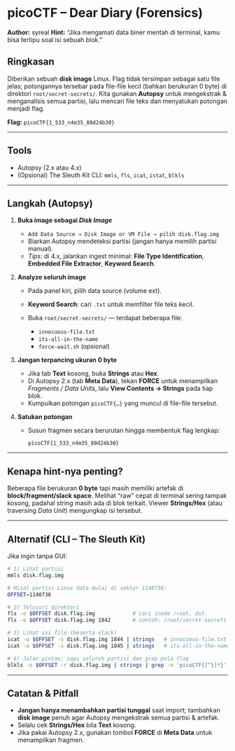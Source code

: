 # picoCTF – Dear Diary (Forensics)

**Author:** syreal
**Hint:** “Jika mengamati data biner mentah di terminal, kamu bisa tertipu soal isi sebuah blok.”

## Ringkasan

Diberikan sebuah **disk image** Linux. Flag tidak tersimpan sebagai satu file jelas; potongannya tersebar pada file-file kecil (bahkan berukuran 0 byte) di direktori `root/secret-secrets/`. Kita gunakan **Autopsy** untuk mengekstrak & menganalisis semua partisi, lalu mencari file teks dan menyatukan potongan menjadi flag.

**Flag:** `picoCTF{1_533_n4m35_80d24b30}`

---

## Tools

* Autopsy (2.x atau 4.x)
* (Opsional) The Sleuth Kit CLI: `mmls`, `fls`, `icat`, `istat`, `blkls`

---

## Langkah (Autopsy)

1. **Buka image sebagai *Disk Image***

   * `Add Data Source → Disk Image or VM File → pilih disk.flag.img`
   * Biarkan Autopsy mendeteksi partisi (jangan hanya memilih partisi manual).
   * *Tips:* di 4.x, jalankan ingest minimal: **File Type Identification**, **Embedded File Extractor**, **Keyword Search**.

2. **Analyze seluruh image**

   * Pada panel kiri, pilih data source (volume ext).
   * **Keyword Search**: cari `.txt` untuk memfilter file teks kecil.
   * Buka `root/secret-secrets/` — terdapat beberapa file:

     * `innocuous-file.txt`
     * `its-all-in-the-name`
     * `force-wait.sh` (opsional)

3. **Jangan terpancing ukuran 0 byte**

   * Jika tab **Text** kosong, buka **Strings** atau **Hex**.
   * Di Autopsy 2.x (tab **Meta Data**), tekan **FORCE** untuk menampilkan *Fragments / Data Units*, lalu **View Contents → Strings** pada tiap blok.
   * Kumpulkan potongan `picoCTF{…}` yang muncul di file-file tersebut.

4. **Satukan potongan**

   * Susun fragmen secara berurutan hingga membentuk flag lengkap:

     ```
     picoCTF{1_533_n4m35_80d24b30}
     ```

---

## Kenapa hint-nya penting?

Beberapa file berukuran **0 byte** tapi masih memiliki artefak di **block/fragment/slack space**. Melihat “raw” cepat di terminal sering tampak kosong, padahal string masih ada di blok terkait. Viewer **Strings/Hex** (atau traversing *Data Unit*) mengungkap isi tersebut.

---

## Alternatif (CLI – The Sleuth Kit)

Jika ingin tanpa GUI:

```bash
# 1) Lihat partisi
mmls disk.flag.img

# Misal partisi Linux data mulai di sektor 1140736:
OFFSET=1140736

# 2) Telusuri direktori
fls -o $OFFSET disk.flag.img            # cari inode /root, dst.
fls -o $OFFSET disk.flag.img 1842       # contoh: /root/secret-secrets

# 3) Lihat isi file (beserta slack)
icat -o $OFFSET -s disk.flag.img 1844 | strings   # innocuous-file.txt
icat -o $OFFSET -s disk.flag.img 1845 | strings   # its-all-in-the-name

# 4) Jalan pintas: sapu seluruh partisi dan grep pola flag
blkls -o $OFFSET -r disk.flag.img | strings | grep -o 'picoCTF{[^}]*}' | sort -u
```

---

## Catatan & Pitfall

* **Jangan hanya menambahkan partisi tunggal** saat import; tambahkan **disk image** penuh agar Autopsy mengekstrak semua partisi & artefak.
* Selalu cek **Strings/Hex** bila **Text** kosong.
* Jika pakai Autopsy 2.x, gunakan tombol **FORCE** di **Meta Data** untuk menampilkan fragmen.
